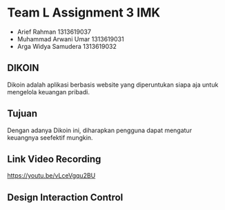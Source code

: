 # Team L Assignment 3 IMK <br>
- Arief Rahman              1313619037 <br>
- Muhammad Arwani Umar      1313619031 <br>
- Arga Widya Samudera       1313619032

## DIKOIN <br>
Dikoin adalah aplikasi berbasis website yang diperuntukan siapa aja untuk mengelola keuangan pribadi.

## Tujuan <br>
Dengan adanya Dikoin ini, diharapkan pengguna dapat mengatur keuangnya seefektif mungkin.

## Link Video Recording <br>
https://youtu.be/vLceVgqu2BU

## Design Interaction Control <br> 

